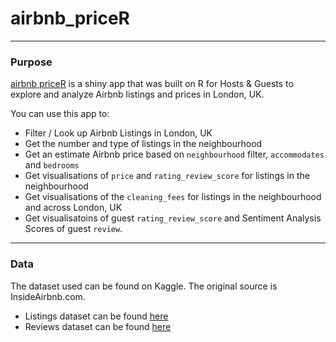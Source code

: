 # airbnb_priceR

***

### Purpose

[airbnb priceR](https://geraldlee.shinyapps.io/airbnb_priceR/) is a shiny app that was built on R for Hosts & Guests to explore and analyze Airbnb listings and prices in London, UK.

You can use this app to:

* Filter / Look up Airbnb Listings in London, UK
* Get the number and type of listings in the neighbourhood
* Get an estimate Airbnb price based on `neighbourhood` filter, `accommodates` and `bedrooms`
* Get visualisations of `price` and `rating_review_score` for listings in the neighbourhood
* Get visualisations of the `cleaning_fees` for listings in the neighbourhood and across London, UK
* Get visualisatoins of guest `rating_review_score` and Sentiment Analysis Scores of guest `review`.

***

### Data

The dataset used can be found on Kaggle. The original source is InsideAirbnb.com.

* Listings dataset can be found [here](https://www.kaggle.com/gl2668/london-airbnb-listings)
* Reviews dataset can be found [here](https://www.kaggle.com/gl2668/london-airbnb-reviews)

